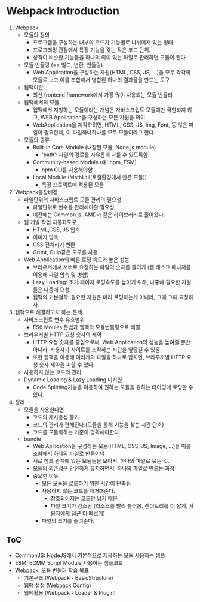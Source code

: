 # Webpack Introduction

1. Webpack
   * 모듈의 정의
     * 프로그램을 구성하는 내부의 코드가 기능별로 나뉘어져 있는 형태
     * 프로그래밍 관점에서 특정 기능을 갖는 작은 코드 단위.
     * 성격이 비슷한 기능들을 하나의 의미 있는 파일로 관리하면 모듈이 된다.
   * 모듈 번들링 \(== 빌드, 변환, 번들링\)
     * Web Application을 구성하는 자원\(HTML, CSS, JS, ...\)을 모두 각각의 모듈로 보고 이를 조합해서 병합된 하나의 결과물을 만드는 도구
   * 웹팩이란
     * 최신 frontend framework에서 가장 많이 사용되는 모듈 번들러
   * 웹팩에서의 모듈
     * 웹팩에서 지칭하는 모듈이라는 개념은 자바스크립트 모듈에만 국한되지 않고, WEB Application을 구성하는 모든 자원을 의미
     * WebApplication을 제작하려면, HTML, CSS, JS, Img, Font, 등 많은 파일이 필요한데, 이 파일하나하나를 모두 모듈이라고 한다.
   * 모듈의 종류
     * Built-in Core Module \(내장된 모듈, Node.js module\)
       * 'path': 파일의 경로를 자유롭게 다룰 수 있도록함
     * Community-based Module \(예: npm, ESM\)
       * npm CLI를 사용해야함
     * Local Module \(MathUtil\(로컬환경에서 만든 모듈\)\)
       * 특정 프로젝트에 적용된 모듈
2. Webpack등장배경
   * 파일단위의 자바스크립트 모듈 관리의 필요성
     * 파일단위로 변수를 관리해야할 필요성,
     * 예전에는 Common.js, AMD과 같은 라이브러리로 풀어왔다.
   * 웹 개발 작업 자동화도구
     * HTML,CSS, JS 압축
     * 이미지 압축
     * CSS 전처리기 변환
     * Grunt, Gulp같은 도구를 사용
   * Web Application의 빠른 로딩 속도와 높은 성능
     * 브라우저에서 서버로 요청하는 파일의 숫자를 줄이기 \(웹 태스크 매니저를 이용해 파일 압축 및 병합\)
     * Lazy Loading: 초기 페이지 로딩속도를 높이기 위해, 나중에 필요한 자원들은 나중에 요청.
     * 웹팩의 기본철학: 필요한 자원은 미리 로딩하는게 아니라, 그때 그때 요청하자.
3. 웹팩으로 해결하고자 하는 문제
   * 자바스크립트 변수 유효범위
     * ES6 Moules 문법과 웹팩의 모듈번들링으로 해결
   * 브라우저별 HTTP 요청 숫자의 제약
     * HTTP 요청 숫자를 줄임으로써, Web Application의 성능을 높여줄 뿐만아니라, 사용자가 사이트를 조작하는 시간을 앞당길 수 있음.
     * 또한 웹팩을 이용해 여러개의 파일을 하나로 합치면, 브라우저별 HTTP 요청 숫자 제약을 피할 수 있다.
   * 사용하지 않는 코드의 관리
   * Dynamic Loading & Lazy Loading 미지원
     * Code Splitting기능을 이용하여 원하는 모듈을 원하는 타이밍에 로딩할 수 있다.
4. 정리
   * 모듈을 사용한다면
     * 코드의 재사용성 증가
     * 코드의 관리가 편해진다.\(모듈을 통해 기능을 찾는 시간 단축\)
     * 코드를 모듈화하는 기준이 명확해야한다.
   * bundle
     * Web Apllication을 구성하는 모듈\(HTML, CSS, JS, Image, ...\)을 이를 조합해서 하나의 파일로 만들어냄
     * 서로 참조 관계에 있는 모듈들을 모아서, 하나의 파일로 묶는 것.
     * 모듈의 의존성은 안전하게 유지하면서, 하나의 파일로 만드는 과정
     * 중요한 이유
       * 모든 모듈을 로드하기 위한 시간이 단축됨
       * 사용하지 않는 코드를 제거해준다.
         * 참조되어지는 코드만 남기 때문
         * 파일 크기가 감소됨.\(리소스를 빨리 불러옴. 렌더트리를 더 짧게, 사용자에게 접근 더 빠르게\)
       * 파일의 크기를 줄여준다.

## ToC

* CommonJS: NodeJS에서 기본적으로 제공하는 모듈 사용하는 샘플
* ESM: ECMM Script Module 사용하는 샘플코드
* Webpack: 모듈 번들러 학습 목표
  * 기본구조 \(Webpack - BasicStructure\)
  * 웹팩 설정 \(Webpack Config\)
  * 웹팩활용 \(Webpack - Loader & Plugin\)

